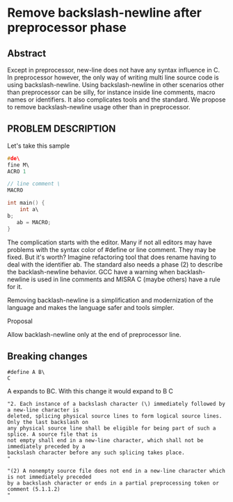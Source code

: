 # Remove backslash-newline after preprocessor phase

## Abstract 
 
Except in preprocessor, new-line does not have any syntax influence in C. In preprocessor however, the only way of writing multi line source code is using backslash-newline. 
Using backslash-newline in other scenarios other than preprocessor can be silly, for instance inside line comments, macro names or identifiers. It also complicates tools and the standard. 
We propose to remove backslash-newline usage other than in preprocessor. 

 

## PROBLEM DESCRIPTION 

Let's take this sample 

```c
#de\ 
fine M\ 
ACRO 1 

// line comment \ 
MACRO 

int main() { 
    int a\ 
b; 
   ab = MACRO; 
} 
```

The complication starts with the editor. Many if not all editors may have problems with the syntax color of #define or line comment. They may be fixed. But it's worth? 
Imagine refactoring tool that does rename having to deal with the identifier ab. The standard also needs a phase (2) to describe the backlash-newline behavior. GCC have a warning when backlash-newline is used in line comments and MISRA C (maybe others) have a rule for it. 

Removing backlash-newline is a simplification and modernization of the language and makes the language safer and tools simpler. 
 
Proposal  

Allow backlash-newline only at the end of preprocessor line.

## Breaking changes

```
#define A B\
C
```
A expands to BC. With this change it would expand to B C

```
"2. Each instance of a backslash character (\) immediately followed by a new-line character is 
deleted, splicing physical source lines to form logical source lines. Only the last backslash on 
any physical source line shall be eligible for being part of such a splice. A source file that is 
not empty shall end in a new-line character, which shall not be immediately preceded by a 
backslash character before any such splicing takes place. 
"

"(2) A nonempty source file does not end in a new-line character which is not immediately preceded 
by a backslash character or ends in a partial preprocessing token or comment (5.1.1.2) 
"
```
